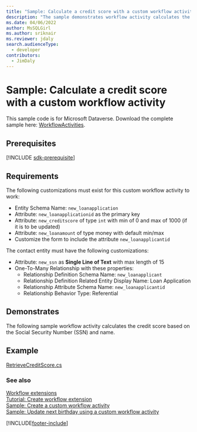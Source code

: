 ```yaml
---
title: "Sample: Calculate a credit score with a custom workflow activity (Microsoft Dataverse) | Microsoft Docs"
description: "The sample demonstrates workflow activity calculates the credit score based on the Social Security Number (SSN) and name."
ms.date: 04/06/2022
author: MsSQLGirl
ms.author: sriknair
ms.reviewer: jdaly
search.audienceType:
  - developer
contributors:
  - JimDaly
---
```


# Sample: Calculate a credit score with a custom workflow activity

This sample code is for Microsoft Dataverse. Download the complete sample here: [WorkflowActivities](https://github.com/microsoft/PowerApps-Samples/tree/master/dataverse/orgsvc/CSharp/WorkflowActivities).

## Prerequisites

[!INCLUDE [sdk-prerequisite](../../../includes/sdk-prerequisite.md)]

## Requirements

The following customizations must exist for this custom workflow activity to work:

- Entity Schema Name: `new_loanapplication`
- Attribute: `new_loanapplicationid` as the primary key
- Attribute: `new_creditscore` of type `int` with min of 0 and max of 1000 (if it is to be updated)
- Attribute: `new_loanamount` of type money with default min/max
- Customize the form to include the attribute `new_loanapplicantid`

The contact entity must have the following customizations:

- Attribute: `new_ssn` as **Single Line of Text** with max length of 15
- One-To-Many Relationship with these properties:
  - Relationship Definition Schema Name: `new_loanapplicant`
  - Relationship Definition Related Entity Display Name: Loan Application
  - Relationship Attribute Schema Name: `new_loanapplicantid`
  - Relationship Behavior Type: Referential

## Demonstrates

The following sample workflow activity calculates the credit score based on the Social Security Number (SSN) and name.

## Example

[RetrieveCreditScore.cs](https://github.com/Microsoft/PowerApps-Samples/blob/master/dataverse/orgsvc/CSharp/WorkflowActivities/WorkflowActivities/RetrieveCreditScore.cs)

### See also

[Workflow extensions](workflow-extensions.md)<br />
[Tutorial: Create workflow extension](tutorial-create-workflow-extension.md)<br />
[Sample: Create a custom workflow activity](sample-create-custom-workflow-activity.md)<br />
[Sample: Update next birthday using a custom workflow activity](sample-update-next-birthday-using-custom-workflow-activity.md)

[!INCLUDE[footer-include](../../../includes/footer-banner.md)]
